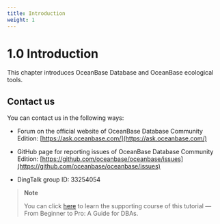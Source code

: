 ```yaml
---
title: Introduction
weight: 1
---
```


# 1.0 Introduction

This chapter introduces OceanBase Database and OceanBase ecological tools. 


## Contact us

You can contact us in the following ways: 

* Forum on the official website of OceanBase Database Community Edition: [https://ask.oceanbase.com/](https://ask.oceanbase.com/)

* GitHub page for reporting issues of OceanBase Database Community Edition: [https://github.com/oceanbase/oceanbase/issues](https://github.com/oceanbase/oceanbase/issues) 

* DingTalk group ID: 33254054

> **Note**
>
> You can click [here](https://open.oceanbase.com/course/275) to learn the supporting course of this tutorial — From Beginner to Pro: A Guide for DBAs. 
